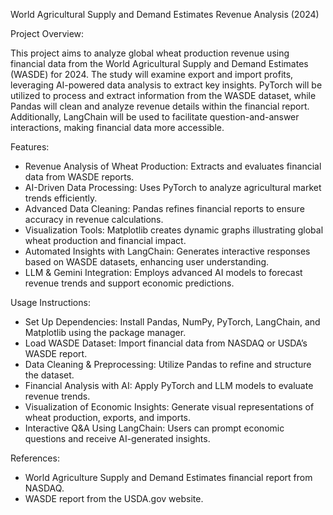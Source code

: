 World Agricultural Supply and Demand Estimates Revenue Analysis (2024)

Project Overview:

This project aims to analyze global wheat production revenue using financial data from the World Agricultural Supply and Demand Estimates (WASDE) for 2024. The study will examine export and import profits, leveraging AI-powered data analysis to extract key insights. PyTorch will be utilized to process and extract information from the WASDE dataset, while Pandas will clean and analyze revenue details within the financial report. Additionally, LangChain will be used to facilitate question-and-answer interactions, making financial data more accessible.

Features:
- Revenue Analysis of Wheat Production: Extracts and evaluates financial data from WASDE reports.
- AI-Driven Data Processing: Uses PyTorch to analyze agricultural market trends efficiently.
- Advanced Data Cleaning: Pandas refines financial reports to ensure accuracy in revenue calculations.
- Visualization Tools: Matplotlib creates dynamic graphs illustrating global wheat production and financial impact.
- Automated Insights with LangChain: Generates interactive responses based on WASDE datasets, enhancing user understanding.
- LLM & Gemini Integration: Employs advanced AI models to forecast revenue trends and support economic predictions.

Usage Instructions:
- Set Up Dependencies: Install Pandas, NumPy, PyTorch, LangChain, and Matplotlib using the package manager.
- Load WASDE Dataset: Import financial data from NASDAQ or USDA’s WASDE report.
- Data Cleaning & Preprocessing: Utilize Pandas to refine and structure the dataset.
- Financial Analysis with AI: Apply PyTorch and LLM models to evaluate revenue trends.
- Visualization of Economic Insights: Generate visual representations of wheat production, exports, and imports.
- Interactive Q&A Using LangChain: Users can prompt economic questions and receive AI-generated insights.

References:
- World Agriculture Supply and Demand Estimates financial report from NASDAQ.
- WASDE report from the USDA.gov website.
